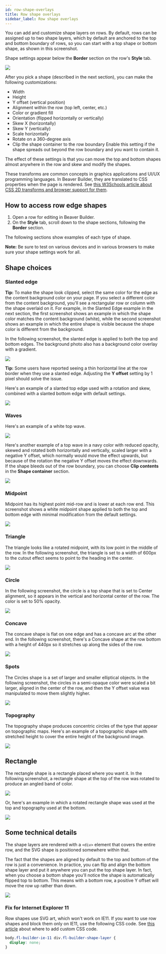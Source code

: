 ```yaml
---
id: row-shape-overlays
title: Row shape overlays
sidebar_label: Row shape overlays
---
```


You can add and customize shape layers on rows. By default, rows can be
assigned up to two shape layers, which by default are anchored to the top and
bottom boundary of rows, so you can start with a top shape or bottom shape, as
shown in this screenshot.

Shape settings appear below the **Border** section on the row's **Style** tab.

![](/img/row-columns-row-shapes-1.png)

After you pick a shape (described in the next section), you can make the
following customizations:

- Width
- Height
- Y offset (vertical position)
- Alignment within the row (top left, center, etc.)
- Color or gradient fill
- Orientation (flipped horizontally or vertically)
- Skew X (horizontally)
- Skew Y (vertically)
- Scale horizontally
- Rotate on a 360-degree axis
- Clip the shape container to the row boundary
  Enable this setting if the shape spreads out beyond the row boundary and you
  want to contain it.

The effect of these settings is that you can move the top and bottom shapes
almost anywhere in the row and skew and modify the shapes.

These transforms are common concepts in graphics applications and UI/UX
programming languages. In Beaver Builder, they are translated to CSS
properties when the page is rendered. See [this W3Schools article about CSS 2D
transforms and browser support for
them](https://www.w3schools.com/css/css3_2dtransforms.asp).

## How to access row edge shapes

1. Open a row for editing in Beaver Builder.
2. On the **Style** tab, scroll down to the shape sections, following the **Border** section.

The following sections show examples of each type of shape.

**Note:** Be sure to test on various devices and in various browsers to make
sure your shape settings work for all.

## Shape choices

### Slanted edge

**Tip:** To make the shape look clipped, select the same color for the edge as
the content background color on your page. If you select a different color
from the content background, you'll see a rectangular row or column with the
shape overlaid on it. For example, in the Slanted Edge example in the next
section, the first screenshot shows an example in which the shape color
matches the content background (white), while the second screenshot shows an
example in which the entire shape is visible because the shape color is
different from the background.

In the following screenshot, the slanted edge is applied to both the top and
bottom edges. The background photo also has a background color overlay with a
gradient.

![](/img/row-columns-row-shapes-2.jpg)

**Tip:** Some users have reported seeing a thin horizontal line at the row
border when they use a slanted edge. Adjusting the **Y offset** setting by 1
pixel should solve the issue.

Here's an example of a slanted top edge used with a rotation and skew,
combined with a slanted bottom edge with default settings.

![](/img/row-columns-row-shapes-3.jpg)

### Waves

Here's an example of a white top wave.

![](/img/row-columns-row-shapes-4.jpg)

Here's another example of a top wave in a navy color with reduced opacity,
skewed and rotated both horizontally and vertically, scaled larger with a
negative Y offset, which normally would move the effect upwards, but because
of the rotation the negative Y offset moves the effect downwards. If the shape
bleeds out of the row boundary, you can choose **Clip contents** in the
**Shape container** section.

![](/img/row-columns-row-shapes-5.jpg)

### Midpoint

Midpoint has its highest point mid-row and is lower at each row end. This
screenshot shows a white midpoint shape applied to both the top and bottom
edge with minimal modification from the default settings.

![](/img/row-columns-row-shapes-6.jpg)

### Triangle

The triangle looks like a rotated midpoint, with its low point in the middle
of the row. In the following screenshot, the triangle is set to a width of
600px to the cutout effect seems to point to the heading in the center.

![](/img/row-columns-row-shapes-7.jpg)

### Circle

In the following screenshot, the circle is a top shape that is set to Center
alignment, so it appears in the vertical and horizontal center of the row. The
color is set to 50% opacity.

![](/img/row-columns-row-shapes-8.jpg)

### Concave

The concave shape is flat on one edge and has a concave arc at the other end.
In the following screenshot, there's a Concave shape at the row bottom with a
height of 440px so it stretches up along the sides of the row.

![](/img/row-columns-row-shapes-9.jpg)

### Spots

The Circles shape is a set of larger and smaller elliptical objects. In the
following screenshot, the circles in a semi-opaque color were scaled a bit
larger, aligned in the center of the row, and then the Y offset value was
manipulated to move them slightly higher.

![](/img/row-columns-row-shapes-10.jpg)

### Topography

The topography shape produces concentric circles of the type that appear on
topographic maps. Here's an example of a topographic shape with stretched
height to cover the entire height of the background image.

![](/img/row-columns-row-shapes-11.jpg)

## Rectangle

The rectangle shape is a rectangle placed where you want it. In the following
screenshot, a rectangle shape at the top of the row was rotated to produce an
angled band of color.

![](/img/row-columns-row-shapes-12.jpg)

Or, here's an example in which a rotated rectangle shape was used at the top
and topography used at the bottom.

![](/img/row-columns-row-shapes-13.jpg)

## Some technical details

The shape layers are rendered with a `<div>` element that covers the entire
row, and the SVG shape is positioned somewhere within that.

The fact that the shapes are aligned by default to the top and bottom of the
row is just a convenience. In practice, you can flip and align the bottom
shape layer and put it anywhere you can put the top shape layer. In fact, when
you choose a bottom shape you'll notice the shape is automatically flipped top
to bottom. This means with a bottom row, a positive Y offset will move the row
up rather than down.

![](/img/row-columns-row-shapes-14.png)

### Fix for Internet Explorer 11

Row shapes use SVG art, which won't work on IE11. If you want to use row
shapes and block them only on IE11, use the following CSS code. See [this article](basics/custom-code.md) about where to add custom CSS code.

```css
body.fl-builder-ie-11 div.fl-builder-shape-layer {
  display: none;
}
```
